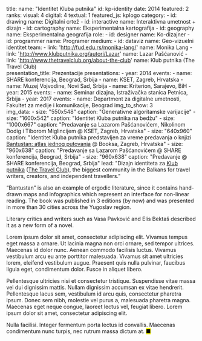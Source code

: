 title: 
    name: "Identitet Kluba putnika"
id: kp-identity
date: 2014
featured: 2
ranks:
    visual: 4
    digital: 4
    textual: 1
featured_js: kplogo
category:
    - id: drawing
      name: Digitalni crtež
    - id: interactive
      name: Interaktivna umetnost + dizajn
    - id: cartography
      name: Eksperimentalna kartografija 
    - id: geography
      name: Eksperimentalna geografija
role:
    - id: designer
      name: Ko-dizajner
    - id: programmer
      name: Programer
medium:
    - id: dataviz
      name: Geo-vizuelni identitet 
team:
    - link: 'http://fud.edu.rs/monika-lang/'
      name: Monika Lang
    - link: 'http://www.klubputnika.org/autori/Lazar'
      name: Lazar Pašćanović
    - link: 'http://www.thetravelclub.org/about-the-club'
      name: Klub putnika (The Travel Club)    
presentation_title: Prezentacije
presentations:
    - year: 2014
      events:
        - name: SHARE konferencija, Beograd, Srbija
        - name: KSET, Zagreb, Hrvatska
        - name: Muzej Vojvodine, Novi Sad, Srbija
        - name: Kriterion, Sarajevo, BiH
    - year: 2015
      events:
        - name: Seminar dizajna, Istraživačka stanica Petnica, Srbija
    - year: 2017
      events:
        - name: Department za digitalne umetnosti, Fakultet za medije i komunikacije, Beograd
img_to_show: 3       
img_data:
    - size: "550x548"
      caption: "Generativne algoritamske varijacije"
    - size: "1600x542"
      caption: "Identitet Kluba putnika na bedžu"
    - size: "1000x667"
      caption: "Predavanje sa Lazarom Pašćanovićem, Nikolinom Dodig i Tiborom Miglincijem @ KSET, Zagreb, Hrvatska"
    - size: "640x960"
      caption: "Identitet Kluba putnika predstavljen za vreme predavanja o knjizi <a href='/rad/projekti/bantustan-book' target='_blank'>Bantustan: atlas jednog putovanja</a> @ Booksa, Zagreb, Hrvatska"
    - size: "960x638"
      caption: "Predavanje sa Lazarom Pašćanovićem @ SHARE konferencija, Beograd, Srbija"
    - size: "960x638"
      caption: "Predavanje @ SHARE konferencija, Beograd, Srbija"
lead: "Dizajn identiteta za <a href='http://www.klubputnika.org/o-klub-putnika' target='_blank'>Klub putnika</a> (<a href='http://www.thetravelclub.org/about-the-club' target='_blank'>The Travel Club</a>), the biggest community in the Balkans for travel writers, creators, and independent travellers."

“Bantustan” is also an example of ergodic literature, since it contains hand-drawn maps and infographics which represent an interface for non-linear reading. The book was published in 3 editions (by now) and was presented in more than 30 cities across the Yugoslav region.

Literary critics and writers such as Vasa Pavković and Elis Bektaš described it as a new form of a novel.  

Lorem ipsum dolor sit amet, consectetur adipiscing elit. Vivamus tempus eget massa a ornare. Ut lacinia magna non orci ornare, sed tempor ultrices. Maecenas id dolor nunc. Aenean commodo facilisis luctus. Vivamus vestibulum arcu eu ante porttitor malesuada. Vivamus sit amet ultricies lorem, eleifend vestibulum augue. Praesent quis nulla pulvinar, faucibus ligula eget, condimentum dolor. Fusce in aliquet libero.

Pellentesque ultricies nisi et consectetur tristique. Suspendisse vitae massa vel dui dignissim mattis. Nullam dignissim accumsan ex vitae hendrerit. Pellentesque lacus sem, vestibulum id arcu quis, consectetur pharetra ipsum. Donec sem nibh, molestie vel purus a, malesuada pharetra magna. Maecenas eget neque congue, laoreet lectus vel, feugiat libero. Lorem ipsum dolor sit amet, consectetur adipiscing elit.

Nulla facilisi. Integer fermentum porta lectus id convallis. Maecenas condimentum nunc turpis, nec rutrum massa dictum at. <mark>&#9632;</mark>